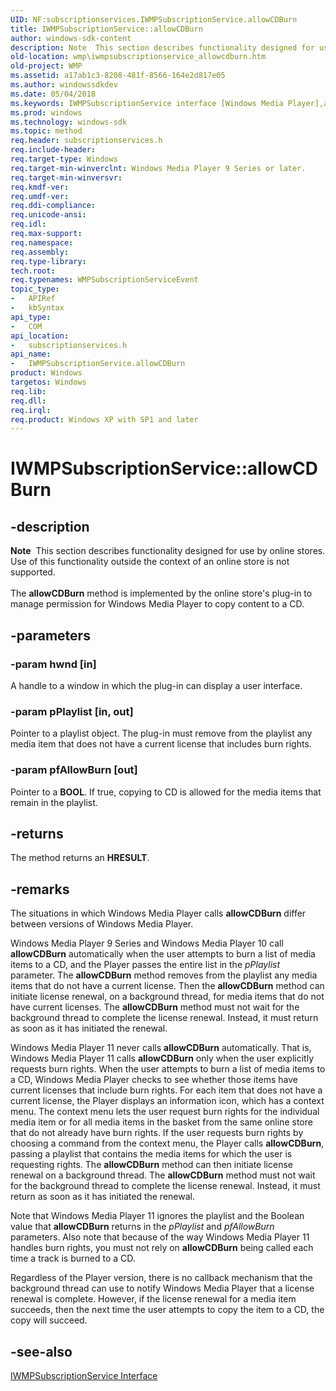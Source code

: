 ```yaml
---
UID: NF:subscriptionservices.IWMPSubscriptionService.allowCDBurn
title: IWMPSubscriptionService::allowCDBurn
author: windows-sdk-content
description: Note  This section describes functionality designed for use by online stores.
old-location: wmp\iwmpsubscriptionservice_allowcdburn.htm
old-project: WMP
ms.assetid: a17ab1c3-8208-481f-8566-164e2d817e05
ms.author: windowssdkdev
ms.date: 05/04/2018
ms.keywords: IWMPSubscriptionService interface [Windows Media Player],allowCDBurn method, IWMPSubscriptionService.allowCDBurn, IWMPSubscriptionService::allowCDBurn, IWMPSubscriptionServiceallowCDBurn, allowCDBurn, allowCDBurn method [Windows Media Player], allowCDBurn method [Windows Media Player],IWMPSubscriptionService interface, subscriptionservices/IWMPSubscriptionService::allowCDBurn, wmp.iwmpsubscriptionservice_allowcdburn
ms.prod: windows
ms.technology: windows-sdk
ms.topic: method
req.header: subscriptionservices.h
req.include-header: 
req.target-type: Windows
req.target-min-winverclnt: Windows Media Player 9 Series or later.
req.target-min-winversvr: 
req.kmdf-ver: 
req.umdf-ver: 
req.ddi-compliance: 
req.unicode-ansi: 
req.idl: 
req.max-support: 
req.namespace: 
req.assembly: 
req.type-library: 
tech.root: 
req.typenames: WMPSubscriptionServiceEvent
topic_type:
-	APIRef
-	kbSyntax
api_type:
-	COM
api_location:
-	subscriptionservices.h
api_name:
-	IWMPSubscriptionService.allowCDBurn
product: Windows
targetos: Windows
req.lib: 
req.dll: 
req.irql: 
req.product: Windows XP with SP1 and later
---
```


# IWMPSubscriptionService::allowCDBurn


## -description



<div class="alert"><b>Note</b>  This section describes functionality designed for use by online stores. Use of this functionality outside the context of an online store is not supported.</div>
<div> </div>
The <b>allowCDBurn</b> method is implemented by the online store's plug-in to manage permission for Windows Media Player to copy content to a CD.




## -parameters




### -param hwnd [in]

A handle to a window in which the plug-in can display a user interface.


### -param pPlaylist [in, out]

Pointer to a playlist object. The plug-in must remove from the playlist any media item that does not have a current license that includes burn rights.


### -param pfAllowBurn [out]

Pointer to a <b>BOOL</b>. If true, copying to CD is allowed for the media items that remain in the playlist.


## -returns



The method returns an <b>HRESULT</b>.




## -remarks



The situations in which Windows Media Player calls <b>allowCDBurn</b> differ between versions of Windows Media Player.

Windows Media Player 9 Series and Windows Media Player 10 call <b>allowCDBurn</b> automatically when the user attempts to burn a list of media items to a CD, and the Player passes the entire list in the <i>pPlaylist</i> parameter. The <b>allowCDBurn</b> method removes from the playlist any media items that do not have a current license. Then the <b>allowCDBurn</b> method can initiate license renewal, on a background thread, for media items that do not have current licenses. The <b>allowCDBurn</b> method must not wait for the background thread to complete the license renewal. Instead, it must return as soon as it has initiated the renewal.

Windows Media Player 11 never calls <b>allowCDBurn</b> automatically. That is, Windows Media Player 11 calls <b>allowCDBurn</b> only when the user explicitly requests burn rights. When the user attempts to burn a list of media items to a CD, Windows Media Player checks to see whether those items have current licenses that include burn rights. For each item that does not have a current license, the Player displays an information icon, which has a context menu. The context menu lets the user request burn rights for the individual media item or for all media items in the basket from the same online store that do not already have burn rights. If the user requests burn rights by choosing a command from the context menu, the Player calls <b>allowCDBurn</b>, passing a playlist that contains the media items for which the user is requesting rights. The <b>allowCDBurn</b> method can then initiate license renewal on a background thread. The <b>allowCDBurn</b> method must not wait for the background thread to complete the license renewal. Instead, it must return as soon as it has initiated the renewal.

Note that Windows Media Player 11 ignores the playlist and the Boolean value that <b>allowCDBurn</b> returns in the <i>pPlaylist</i> and <i>pfAllowBurn</i> parameters. Also note that because of the way Windows Media Player 11 handles burn rights, you must not rely on <b>allowCDBurn</b> being called each time a track is burned to a CD.

Regardless of the Player version, there is no callback mechanism that the background thread can use to notify Windows Media Player that a license renewal is complete. However, if the license renewal for a media item succeeds, then the next time the user attempts to copy the item to a CD, the copy will succeed.




## -see-also




<a href="https://msdn.microsoft.com/cb9d0f20-d5ca-4db9-adcc-0a803f97f196">IWMPSubscriptionService Interface</a>
 

 

